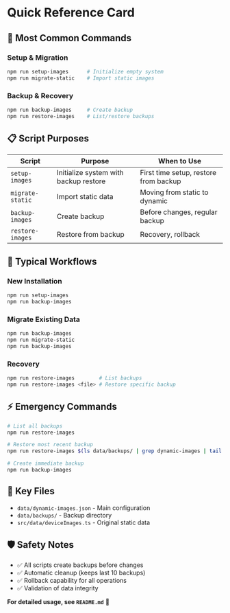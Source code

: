 # Quick Reference Card

## 🚀 **Most Common Commands**

### **Setup & Migration**
```bash
npm run setup-images      # Initialize empty system
npm run migrate-static    # Import static images
```

### **Backup & Recovery**
```bash
npm run backup-images     # Create backup
npm run restore-images    # List/restore backups
```

## 📋 **Script Purposes**

| Script | Purpose | When to Use |
|--------|---------|-------------|
| `setup-images` | Initialize system with backup restore | First time setup, restore from backup |
| `migrate-static` | Import static data | Moving from static to dynamic |
| `backup-images` | Create backup | Before changes, regular backup |
| `restore-images` | Restore from backup | Recovery, rollback |

## 🔄 **Typical Workflows**

### **New Installation**
```bash
npm run setup-images
npm run backup-images
```

### **Migrate Existing Data**
```bash
npm run backup-images
npm run migrate-static
npm run backup-images
```

### **Recovery**
```bash
npm run restore-images        # List backups
npm run restore-images <file> # Restore specific backup
```

## ⚡ **Emergency Commands**

```bash
# List all backups
npm run restore-images

# Restore most recent backup
npm run restore-images $(ls data/backups/ | grep dynamic-images | tail -1)

# Create immediate backup
npm run backup-images
```

## 📁 **Key Files**

- `data/dynamic-images.json` - Main configuration
- `data/backups/` - Backup directory
- `src/data/deviceImages.ts` - Original static data

## 🛡️ **Safety Notes**

- ✅ All scripts create backups before changes
- ✅ Automatic cleanup (keeps last 10 backups)
- ✅ Rollback capability for all operations
- ✅ Validation of data integrity

**For detailed usage, see `README.md`** 📖

